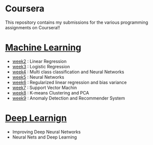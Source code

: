 # Coursera

This repository contains my submissions for the various programming assignments on Coursera!!

# [Machine Learning](https://github.com/aayushkothari11/Coursera/tree/master/Machine%20Learning)
- [week2](https://github.com/aayushkothari11/Coursera/tree/master/Machine%20Learning/week-2) : Linear Regression
- [week3](https://github.com/aayushkothari11/Coursera/tree/master/Machine%20Learning/week-3) : Logistic Regression
- [week4](https://github.com/aayushkothari11/Coursera/tree/master/Machine%20Learning/week-4) : Multi class classification and Neural Networks
- [week5](https://github.com/aayushkothari11/Coursera/tree/master/Machine%20Learning/week-5) : Neural Networks
- [week6](https://github.com/aayushkothari11/Coursera/tree/master/Machine%20Learning/week-6) : Regularized linear regression and bias variance
- [week7](https://github.com/aayushkothari11/Coursera/tree/master/Machine%20Learning/week-7) : Support Vector Machin
- [week8](https://github.com/aayushkothari11/Coursera/tree/master/Machine%20Learning/week-8) : K-means Clustering and PCA
- [week9](https://github.com/aayushkothari11/Coursera/tree/master/Machine%20Learning/week-9) : Anomaly Detection and Recommender System

# [Deep Learnign](https://github.com/aayushkothari11/Coursera/tree/master/Deep%20Learning)
- Improving Deep Neural Networks
- Neural Nets and Deep Learning
